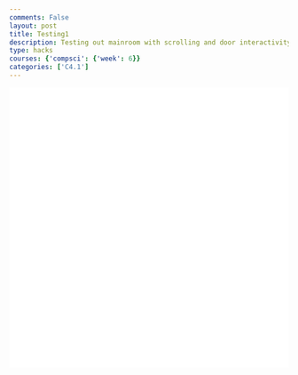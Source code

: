 ```yaml
---
comments: False
layout: post
title: Testing1
description: Testing out mainroom with scrolling and door interactivity
type: hacks
courses: {'compsci': {'week': 6}}
categories: ['C4.1']
---
```



<!DOCTYPE html>
<html>
<head>
    <style>
        .container {
            display: block;
            background-color: white;
        }
    </style>
</head>
<body>
<canvas id="display" class="container" height="500px" width="500px"></canvas>
<div id="message" style="position: absolute; top: 10px; left: 10px; visibility: hidden;">Press the letter P</div>

<script type="module">
    // Import needed modules
    import Character from "/Group/myScripts/GameScripts/CharacterMovement.js";
    import Object from "/Group/myScripts/GameScripts/CreateObject.js";
    import light from "/Group/myScripts/GameScripts/Lights.js";
    import { Display, subDisplay } from "/Group/myScripts/GameScripts/Displays.js";

    // Define canvas
    var canvas = document.getElementById("display");
    var hiddenCanvas = document.createElement("canvas");
    hiddenCanvas.setAttribute("width", "500px");
    hiddenCanvas.setAttribute("height", "500px");
    hiddenCanvas.setAttribute("willReadFrequently", true);

    // Bind inputs to a controller
    var myCharacter = new Character();
    document.addEventListener("keydown", myCharacter.handleKeydown.bind(myCharacter));
    document.addEventListener("keyup", myCharacter.handleKeyup.bind(myCharacter));

    // Create objects
    // Main character
    var characterSpriteSheet = new Image();
    characterSpriteSheet.src = "/Group/images/Game/walking-sprite.png";
    var myCharacterObject = new Object("character", characterSpriteSheet, [44, 54], [200, 266], [250, 500], 5, 1);
    // Backgrounds
    // Apartment bedroom background
    var backgroundImage = new Image();
    backgroundImage.src = "/Group/images/Game/room1update.png";
    var backgroundObject = new Object("background", backgroundImage, [600, 200], [1500, 500], [0, 500], 1, 1, [0, 0]);
    // Bedroom

    // Door
    var doorImage = new Image();
    doorImage.src = "/Group/images/Game/apartmentdoor.png";
    var doorObject = new Object("door", doorImage, [25, 45], [185, 310], [1145, 500], 1, 1);

    // Lighting
    var lightingSprite = new Image();
    lightingSprite.src = "/Group/images/Game/ShadingV3.png";
    var lightObject = new Object("light", lightingSprite, [500, 500], [500, 500], [0, 0], 1, 1);

    // Neighbor

    // Boxes
    // Small boxes
    var boxImage = new Image();
    boxImage.src = "/Group/images/Game/box1.png";
    var boxObject1 = new Object("box", boxImage, [20, 16], [100, 80], [500, 500], 1, 1);
    var boxObject2 = new Object("box", boxImage, [20, 16], [100, 80], [725, 500], 1, 1);
    // Stacked boxes
    var boxstackImage = new Image();
    boxstackImage.src = "/Group/images/Game/box2.png";
    var boxstackObject1 = new Object("box", boxstackImage, [20, 28], [120, 168], [850, 500], 1, 1);
    var boxstackObject2 = new Object("box", boxstackImage, [20, 28], [100, 140], [575, 500], 1, 1);

    // Text

    var display = new subDisplay(canvas, [backgroundObject, doorObject, boxstackObject2, boxObject2, myCharacterObject, boxObject1, boxstackObject1]);

    var fps = 24;
    var active = true;
    var animId;
    var currentFrame = 0;
    var sec = 0;

    function checkCollision(character, door) {
        const characterX = character.position.x;
        const characterY = character.position.y;
        const doorX = door.position.x;
        const doorY = door.position.y;

        const characterWidth = character.width; // Update with actual character width
        const characterHeight = character.height; // Update with actual character height
        const doorWidth = door.width; // Update with actual door width
        const doorHeight = door.height; // Update with actual door height

        if (
            characterX < doorX + doorWidth &&
            characterX + characterWidth > doorX &&
            characterY < doorY + doorHeight &&
            characterY + characterHeight > doorY
        ) {
            return true; // Collided
        }
        return false; // Not collided
    }

    function frame() {
        currentFrame = (currentFrame + 1) % fps;
        if (currentFrame == 0) {
            sec += 1;
        }

        var pos = myCharacter.onFrame(fps);
        pos = [pos.x, 500 - pos.y];

        if (pos[0] >= -64 && pos[0] < 1360) {
            myCharacterObject.OverridePosition(pos);
            if (myCharacter.moving == true) {
                if (currentFrame % Math.round(fps / 12) == 0) {
                    myCharacterObject.UpdateFrame();
                }
            }
        } else {
            if (pos[0] < -64) {
                myCharacter.position = { x: -64, y: 0 };
            } else {
                myCharacter.position = { x: 1360, y: 0 };
            }
        }

        if (pos[0] >= 0 && pos[0] < 1000) {
            display.OverrideScroll([-pos[0], 0]);
            lightObject.UpdateCameraScroll([-pos[0], 0]);
        }
        if (currentFrame % Math.round(fps / 4) == 0) {
            light([[50, 15, 2.5], [450, 15, 2.5], [850, 15, 2.5], [1250, 15, 2.5]], lightObject, hiddenCanvas, true);
        }

        display.draw(1);
        canvas.getContext("2d").drawImage(hiddenCanvas, 0, 0);

        if (checkCollision(myCharacterObject, doorObject)) {
            document.getElementById("message").style.visibility = "visible";
        } else {
            document.getElementById("message").style.visibility = "hidden";
        }

        setTimeout(function () {
            if (active == true) {
                animId = requestAnimationFrame(frame);
            }
        }, 1000 / fps);
    }

    window.addEventListener('keydown', function (e) {
        if (e.keyCode == 32 && e.target == document.body) {
            e.preventDefault();
        }
    });

    frame();
</script>
</body>
</html>

